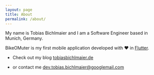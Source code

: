 ```yaml
---
layout: page
title: About
permalink: /about/
---
```


My name is Tobias Bichlmaier and I am a Software Engineer based in Munich, Germany.


BikeOMuter is my first mobile application developed with :heart: in [Flutter](https://www.flutter.dev).


* Check out my blog [tobiasbichlmaier.de](https:tobiasbichlmaier.de)

* or contact me [dev.tobias.bichlmaier@googlemail.com](mailto:dev.tobias.bichlmaier@googlemail.com)